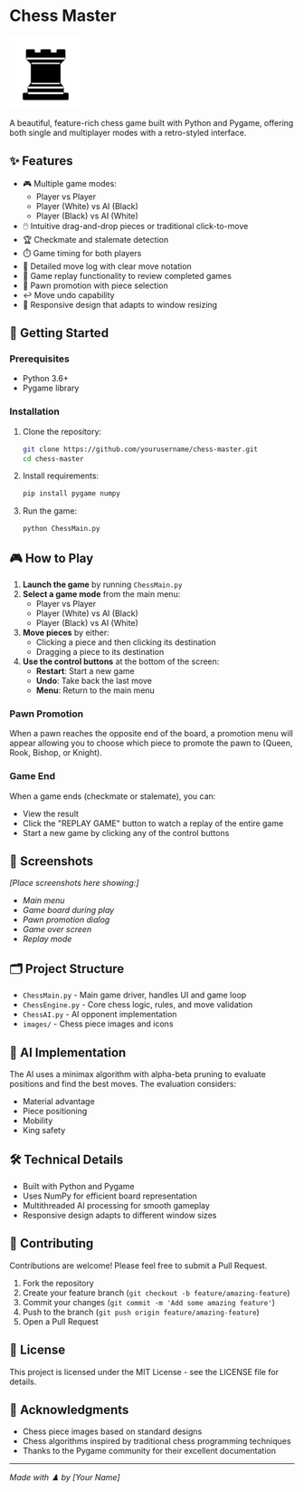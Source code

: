 # Chess Master

![Chess Master Logo](images/bR.png)

A beautiful, feature-rich chess game built with Python and Pygame, offering both single and multiplayer modes with a retro-styled interface.

## ✨ Features

- 🎮 Multiple game modes:
  - Player vs Player
  - Player (White) vs AI (Black)
  - Player (Black) vs AI (White)
- 🖱️ Intuitive drag-and-drop pieces or traditional click-to-move
- 🏆 Checkmate and stalemate detection
- ⏱️ Game timing for both players
- 📜 Detailed move log with clear move notation
- 🔄 Game replay functionality to review completed games
- 👑 Pawn promotion with piece selection
- ↩️ Move undo capability
- 📏 Responsive design that adapts to window resizing

## 🚀 Getting Started

### Prerequisites

- Python 3.6+
- Pygame library

### Installation

1. Clone the repository:
   ```bash
   git clone https://github.com/yourusername/chess-master.git
   cd chess-master
   ```

2. Install requirements:
   ```bash
   pip install pygame numpy
   ```

3. Run the game:
   ```bash
   python ChessMain.py
   ```

## 🎮 How to Play

1. **Launch the game** by running `ChessMain.py`
2. **Select a game mode** from the main menu:
   - Player vs Player
   - Player (White) vs AI (Black)
   - Player (Black) vs AI (White)
3. **Move pieces** by either:
   - Clicking a piece and then clicking its destination
   - Dragging a piece to its destination
4. **Use the control buttons** at the bottom of the screen:
   - **Restart**: Start a new game
   - **Undo**: Take back the last move
   - **Menu**: Return to the main menu

### Pawn Promotion

When a pawn reaches the opposite end of the board, a promotion menu will appear allowing you to choose which piece to promote the pawn to (Queen, Rook, Bishop, or Knight).

### Game End

When a game ends (checkmate or stalemate), you can:
- View the result
- Click the "REPLAY GAME" button to watch a replay of the entire game
- Start a new game by clicking any of the control buttons

## 📸 Screenshots

*[Place screenshots here showing:]*
- *Main menu*
- *Game board during play*
- *Pawn promotion dialog*
- *Game over screen*
- *Replay mode*

## 🗂️ Project Structure

- `ChessMain.py` - Main game driver, handles UI and game loop
- `ChessEngine.py` - Core chess logic, rules, and move validation
- `ChessAI.py` - AI opponent implementation
- `images/` - Chess piece images and icons

## 🧠 AI Implementation

The AI uses a minimax algorithm with alpha-beta pruning to evaluate positions and find the best moves. The evaluation considers:

- Material advantage
- Piece positioning
- Mobility
- King safety

## 🛠️ Technical Details

- Built with Python and Pygame
- Uses NumPy for efficient board representation
- Multithreaded AI processing for smooth gameplay
- Responsive design adapts to different window sizes

## 🤝 Contributing

Contributions are welcome! Please feel free to submit a Pull Request.

1. Fork the repository
2. Create your feature branch (`git checkout -b feature/amazing-feature`)
3. Commit your changes (`git commit -m 'Add some amazing feature'`)
4. Push to the branch (`git push origin feature/amazing-feature`)
5. Open a Pull Request

## 📜 License

This project is licensed under the MIT License - see the LICENSE file for details.

## 🙏 Acknowledgments

- Chess piece images based on standard designs
- Chess algorithms inspired by traditional chess programming techniques
- Thanks to the Pygame community for their excellent documentation

---

*Made with ♟️ by [Your Name]* 